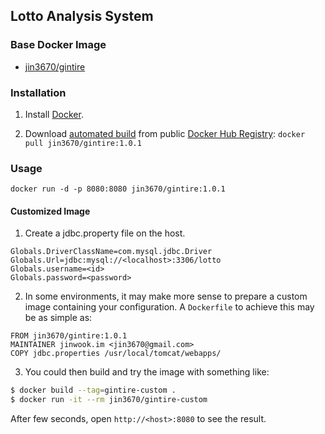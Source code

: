 
## Lotto Analysis System

### Base Docker Image

* [jin3670/gintire](https://hub.docker.com/r/jin3670/gintire)


### Installation

1. Install [Docker](https://www.docker.com/).

2. Download [automated build](https://registry.hub.docker.com/u/dockerfile/elasticsearch/) from public [Docker Hub Registry](https://registry.hub.docker.com/): `docker pull jin3670/gintire:1.0.1`


### Usage

    docker run -d -p 8080:8080 jin3670/gintire:1.0.1

#### Customized Image

  1. Create a jdbc.property file on the host.
  
    
    Globals.DriverClassName=com.mysql.jdbc.Driver
    Globals.Url=jdbc:mysql://<localhost>:3306/lotto
    Globals.username=<id>
    Globals.password=<password>
   

  2. In some environments, it may make more sense to prepare a custom image containing your configuration. A `Dockerfile` to achieve this may be as simple as:
  
   
    FROM jin3670/gintire:1.0.1
    MAINTAINER jinwook.im <jin3670@gmail.com>
    COPY jdbc.properties /usr/local/tomcat/webapps/
   
   3. You could then build and try the image with something like:
   ```sh
   $ docker build --tag=gintire-custom .
   $ docker run -it --rm jin3670/gintire-custom
   ```
After few seconds, open `http://<host>:8080` to see the result.
